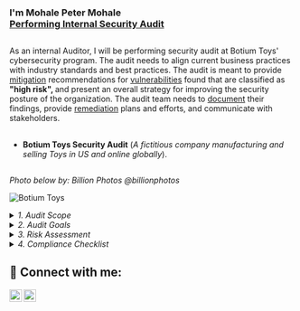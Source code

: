<h3>I'm Mohale Peter Mohale <br/><a href="https://www.linkedin.com/in/mohalemohale/">Performing Internal Security Audit</a> 
<h2></h2> 
As an internal Auditor, I will be performing security audit at Botium Toys' cybersecurity program. The audit needs to align current business practices with industry standards and best practices. The audit is meant to provide <ins>mitigation</ins> recommendations for <ins> vulnerabilities</ins> found that are classified as <b>"high risk", </b> and present an overall strategy for improving the security posture of the organization. The audit team needs to <ins>document</ins> their findings, provide
<ins>remediation</ins> plans and efforts, and communicate with stakeholders.
 
<h2></h2>

- <b>Botium Toys Security Audit</b> (*A fictitious company manufacturing and selling Toys in US and online globally*).
<h2></h2>

*Photo below by: Billion Photos @billionphotos*

![Botium Toys](https://i.imgur.com/PTtUV8t.jpg) 
<details>
Security Audit Planning at Botium Toys 

<h2></h2>
<b>Audit Scope and Goals.</b>
 
*<summary> 1. Audit Scope </summary>*
  * Current use permissions set in the following systems:
    * Accounting
    * End Point Detection - EPD
    * Firewalls
    * Intrusion Detection System - IDS
    * Security Information and Event Management (SIEM) tool
  * Current implemented controls in the following systems:
    * Accounting
    * End Point Detection - EPD
    * Firewalls
    * Intrusion Detection System - IDS
    * Security Information and Event Management (SIEM) tool
  * Current procedures and controls set for the following systems:
     * Accounting
     * End Point Detection - EPD
     * Firewalls
     * Intrusion Detection System - IDS
     * Security Information and Event Management (SIEM) tool
  * Current implemented controls in the following systems:
  * Ensure current user permissions, controls, procedures and protocols in place align with necessary compliance requirements:
  * Ensure Current technology is accounted for, both hardware andd system access.
<h2></h2>
 
</details>
  
<details>
 
  *<summary> 2. Audit Goals </summary>*
 
It should be noted that the scope is not constant from audit to audit. However, once the scope of the audit is
clearly defined, only items within scope should be audited. In this scenario, the scope is defined as the entire security program at Botium Toys. This means all assets need to be assessed alongside internal processes and procedures.

* Botium Toys internal IT audit will assess the following:
 * Current user permissions set in the following systems: 
    * Accounting, 
    * End Point Detection, 
    * Firewalls, 
    * Intrusion Detection System, 
    * Security Information and Event Management (SIEM) tool.
 * Current implemented controls in the following systems: 
    * Accounting, 
    * End Point Detection, 
    * Firewalls, 
    * Intrusion Detection System, 
    * Security Information and Event Management (SIEM) tool.
  * Current procedures and protocols set for the following systems: 
    * Accounting, 
    * End Point Detection, 
    * Firewalls, 
    * Intrusion Detection System, 
    * Security Information and Event Management (SIEM) tool.
  * Ensure current user permissions, controls, procedures, and protocols in place align with necessary compliance requirements.
  * Ensure current technology is accounted for. Both hardware and system access.

 </details>
 
 <details> 
  
 *<summary> 3. Risk Assessment </summary>*
  * Assets managed by the IT Department include:
    * On-premises equipment for in-office business needs
    * Employee equipment: end-user devices (desktops/laptops, smartphones),
remote workstations, headsets, cables, keyboards, mice, docking stations,
surveillance cameras, etc.
    * Management of systems, software, and services: accounting,
telecommunication, database, security, ecommerce, and inventory
management
    * Internet access
    * Internal network
    * Vendor access management
    * Data center hosting services
    * Data retention and storage
    * Badge readers
    * Legacy system maintenance: end-of-life systems that require human
monitoring
 </details>
 
  <details> 
  
 *<summary> 4. Compliance Checklist </summary>*
<b>The Federal Energy Regulatory Commission - North American Electric Reliability Corporation (FERC-NERC)</b>

The FERC-NERC regulation applies to organizations that work with electricity or that are involved with the U.S. and North American power grid. Organizations have an obligation to prepare for, mitigate, and report any potential security incident that can negatively affect the power grid. Organizations are legally required to adhere to the Critical Infrastructure Protection Reliability Standards (CIP) defined by the FERC. 
   
<b>Explanation: </b>
   
A fictitious company like Botium Toys, if operating within the jurisdiction of the United States and involved in the energy sector, could potentially be affected by the regulations and standards enforced by FERC and NERC. However, it's important to note that Botium Toys, as described in the scenario, is a toy development and sales company, which may not directly fall under the scope of FERC and NERC regulations unless they have specific energy-related operations.
FERC's regulations primarily focus on the transmission and wholesale sale of electricity and natural gas, ensuring the reliability, security, and competitiveness of energy markets. If Botium Toys were to engage in activities related to energy generation, transmission, or wholesale trading of electricity or natural gas, they would need to comply with FERC's regulations applicable to those activities.
   
NERC's reliability standards are mandatory for entities involved in the operation, planning, and maintenance of the bulk power system in North America. These standards cover areas such as system planning, operations, critical infrastructure protection, and cybersecurity. If Botium Toys were operating critical infrastructure directly related to the bulk power system or were a participant in the electric utility industry, they would need to comply with NERC's reliability standards applicable to their operations.
However, it's worth noting that the scenario describes Botium Toys as a toy development and sales company, which suggests that their primary focus is not energy-related operations. Therefore, unless the scenario provides additional context about their involvement in the energy sector, it's unlikely that Botium Toys would be directly subject to FERC and NERC regulations.
For the Critical Infrastructure Protection Reliability Standards (CIP) defined by the FERC. Botium Toys does not have a critical asset like Transmission network which its failure could affect a large population. But Botium Toys can align itself with other regulations like NIST CSF.
   
<b>General Data Protection Regulation (GDPR)</b>

GDPR is a European Union (E.U.) general data regulation that protects the processing of E.U. citizens’ data and their right to privacy in and out of E.U. territory. Additionally, if a breach occurs and a E.U. citizen’s data is compromised, they must be informed within 72 hours of the incident.
   
<b>Explanation: </b>

The GDPR establishes a set of rules for how personal data of individuals within the EU should be collected, processed, and stored.
GDPR applies to ALL organizations globally, as long as the org stores or processes personal data of EU citizens or residents.
The requirements of DGPR for EU and outside of EU territory has strict requirements that protect the customer, like informing the customer within 72hours of the incident.
The other consideration is to have some responsible for GDPR implementation or compliance in the company to avoid penalties and fines. GDPR fines can be up to €20 million or 4% of a company's global annual revenue, whichever is higher.
The severity of the violation, whether it was intentional or accidental, and the steps taken to mitigate harm to individuals are all factors that are considered in determining the amount of a fine. The type of data involved, whether it's sensitive or not, and whether it was encrypted or otherwise protected also factor into the calculation.


<b>Payment Card Industry Data Security Standard (PCI DSS)</b>

PCI DSS is an international security standard meant to ensure that organizations storing, accepting, processing, and transmitting credit card information do so in a secure environment. 

<b>Explanation: </b>

From the scenario given, it should be noted that Botium Toys has Growing online presence, attracting customers in the U.S. and abroad, which means the company collect the payment online using shopping carts, whereby the customers may be paying using different payment methods including debit cards, credit cards and paypal to mention a few. The company will therefore have to abide with PCI DSS – Payment Card Industry Data Security Standards because the CDE – Cardholder Device Environment which is the website of the company will have to be designed in a way that complies with the standards set.
   
* Key components of the PCI DSS include:
     * Build and maintain a secure network.
     * Protect cardholder data.
     * Maintain a vulnerability management program.
     * Implement strong access control measures.
     * Regularly monitor and test networks.
     * Maintain an information security policy.

<b>The Health Insurance Portability and Accountability Act (HIPAA)</b>
 
HIPAA is a federal law established in 1996 to protect U.S. patients' health information. This law prohibits patient information from being shared without their consent. Organizations have a legal obligation to inform patients of a breach. 

<b>Explanation: </b>
   
Botium Toys being an U.S. company has a duty to comply with HIPAA in order to protect Health Data related to its employees. The policies of many companies with regard to processing of personal health data provides that: employees are to provide sick leave to support their absence from work due to sickness. Taking this policy into consideration, the company has to processes the sick leaves in a manner that will not reveal the patient data to unauthorized individuals. Moreover If the company has a health department which has an in-house clinic, the nurse or occupational health and safety officer working in that office or clinic will have to preserve the integrity of patient records kept in his her office at all times. 
The other requirement is to comply with electronic protected health information – ePHI
Botium Toys may become HITRUST certified, organizations can demonstrate compliance with HIPAA regulations, as well as other applicable regulations and standards.
   
HITRUST certification involves a rigorous assessment and validation process that evaluates an organization's security controls and risk management practices.
By achieving HITRUST certification, organizations can improve their overall security posture and demonstrate their commitment to protecting sensitive healthcare data.
The penalties that goes with violating HIPAA, HITRST or ePHI is refered to as The HIPAA Breach Notification Rule which requires covered entities to promptly notify individuals, the government, and sometimes the media in the event of a breach of protected health information. Fines due to breach range from as low as $100 to $1,500,000
   
<b>System and Organizations Controls (SOC type 1, SOC type 2)</b>

The SOC1 and SOC2 are a series of reports that focus on an organization's user access policies at different organizational levels. They are used to assess an organization’s financial compliance and levels of risk. They also cover confidentiality, privacy, integrity, availability, security, and overall data safety. Control failures in these areas can lead to fraud.

<b>Explanation: </b>
   
System and Organization Controls (SOC) reports are independent assessments conducted by a certified public accountant (CPA) to evaluate the controls and processes of service organizations. SOC reports provide valuable information to customers and stakeholders about the security, availability, processing integrity, confidentiality, and privacy of the services provided by the organization.
   
SOC Type 1: A SOC Type 1 report evaluates the design and implementation of controls at a specific point in time. It provides an overview of the service organization's control environment and assesses whether the controls are suitably designed to achieve the specified control objectives. SOC Type 1 reports are useful for organizations and their customers to gain confidence in the service provider's control environment.
   
SOC Type 2: A SOC Type 2 report goes beyond the design assessment of controls and evaluates the operating effectiveness of the controls over a specified period of time. It includes a detailed examination of the controls, their implementation, and their effectiveness in achieving the control objectives. 
SOC Type 2 reports provide a higher level of assurance as they demonstrate that the controls have been tested and are operating effectively over a period of time (usually six to 12 months).
   
With regard to Botium Toys, it has been stated from the risk assessment that there is inadequate management of assets, poor control and it is not in compliance with U.S and international standard, therefore for now it would be proper to undertake SOC type one which will entail evaluation the design and implementation of controls for the company. This will be followed by SOC type 2 which will be a detailed examination of the controls, their implementation, and their effectiveness in achieving the control objectives. 
   
By undergoing a SOC examination, Botium Toys can provide transparency and assurance to its customers regarding the security and integrity of its systems and processes. This can help build trust, demonstrate compliance with relevant regulations, and differentiate the company from competitors in the market.

 </details>

<h2> 🤳 Connect with me:</h2>

[<img align="left" alt="JoshMadakor | Twitter" width="22px" src="https://cdn.jsdelivr.net/npm/simple-icons@v3/icons/twitter.svg" />][twitter]
[<img align="left" alt="JoshMadakor | LinkedIn" width="22px" src="https://cdn.jsdelivr.net/npm/simple-icons@v3/icons/linkedin.svg" />][linkedin]


[twitter]: https://twitter.com/Moohale
[linkedin]: https://linkedin.com/in/mohalemohale


